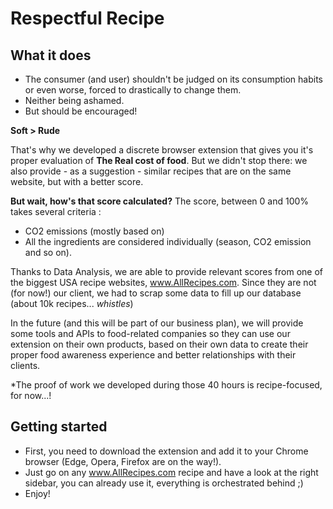 # Respectful Recipe

## What it does

- The consumer (and user) shouldn't be judged on its consumption habits or even worse, forced to drastically to change them.
- Neither being ashamed.
- But should be encouraged!

**Soft > Rude**

That's why we developed a discrete browser extension that gives you it's proper evaluation of **The Real cost of food**. But we didn't stop there: we also provide - as a suggestion - similar recipes that are on the same website, but with a better score.

**But wait, how's that score calculated?**
The score, between 0 and 100% takes several criteria : 
- CO2 emissions (mostly based on)
- All the ingredients are considered individually (season, CO2 emission and so on).

Thanks to Data Analysis, we are able to provide relevant scores from one of the biggest USA recipe websites, www.AllRecipes.com. Since they are not (for now!) our client, we had to scrap some data to fill up our database (about 10k recipes... *whistles*)

In the future (and this will be part of our business plan), we will provide some tools and APIs to food-related companies so they can use our extension on their own products, based on their own data to create their proper food awareness experience and better relationships with their clients.

*The proof of work we developed during those 40 hours is recipe-focused, for now...!

## Getting started

- First, you need to download the extension and add it to your Chrome browser (Edge, Opera, Firefox are on the way!). 
- Just go on any www.AllRecipes.com recipe and have a look at the right sidebar, you can already use it, everything is orchestrated behind ;)
- Enjoy!
